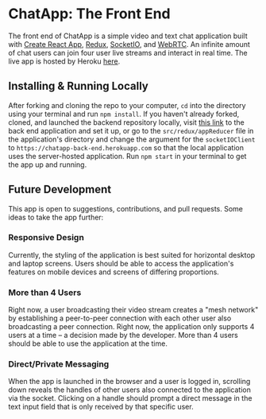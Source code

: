 # ChatApp: The Front End

The front end of ChatApp is a simple video and text chat application built with [Create React App](https://github.com/facebook/create-react-app), [Redux](https://github.com/reduxjs/redux), [SocketIO](https://github.com/socketio/socket.io), and [WebRTC](https://github.com/webrtc). An infinite amount of chat users can join four user live streams and interact in real time. The live app is hosted by Heroku [here](https://chatapp-front-end.herokuapp.com).

## Installing & Running Locally

After forking and cloning the repo to your computer, ```cd``` into the directory using your terminal and run ```npm install```. If you haven't already forked, cloned, and launched the backend repository locally, visit [this link](https://github.com/critsmet/chatapp-back-end) to the back end application and set it up, or go to the ```src/redux/appReducer``` file in the application's directory and change the argument for the ```socketIOClient``` to ```https://chatapp-back-end.herokuapp.com``` so that the local application uses the server-hosted application. Run ```npm start``` in your terminal to get the app up and running.

## Future Development

This app is open to suggestions, contributions, and pull requests. Some ideas to take the app further:

### Responsive Design

Currently, the styling of the application is best suited for horizontal desktop and laptop screens. Users should be able to access the application's features on mobile devices and screens of differing proportions.

### More than 4 Users

Right now, a user broadcasting their video stream creates a "mesh network" by establishing a peer-to-peer connection with each other user also broadcasting a peer connection. Right now, the application only supports 4 users at a time – a decision made by the developer. More than 4 users should be able to use the application at the time.

### Direct/Private Messaging

When the app is launched in the browser and a user is logged in, scrolling down reveals the handles of other users also connected to the application via the socket. Clicking on a handle should prompt a direct message in the text input field that is only received by that specific user.
